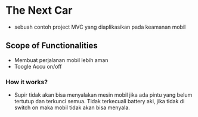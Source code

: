 # The Next Car
- sebuah contoh project MVC yang diaplikasikan pada keamanan mobil

## Scope of Functionalities
- Membuat perjalanan mobil lebih aman
- Toogle Accu on/off 

### How it works?
- Supir tidak akan bisa menyalakan mesin mobil jika ada pintu yang belum tertutup dan terkunci semua. Tidak terkecuali battery aki, jika tidak di switch on maka mobil tidak akan bisa menyala.
